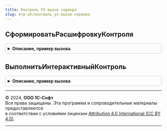 ```yaml
---
title: Контроль УХ вызов сервера
slug: erp-uh/контроль-ух-вызов-сервера
---
```



## СформироватьРасшифровкуКонтроля
<details style="margin: 1em 0; padding: 0.5em; border: 1px solid #ccc; border-radius: 6px;">

<summary style="font-weight: bold; cursor: pointer;">Описание, пример вызова</summary>

```bsl

Функция СформироватьРасшифровкуКонтроля(СтрокаКонтроля) Экспорт
```

Пример вызова
```bsl
Результат = КонтрольУХВызовСервера.СформироватьРасшифровкуКонтроля(СтрокаКонтроля) 
```
</details>

## ВыполнитьИнтерактивныйКонтроль
<details style="margin: 1em 0; padding: 0.5em; border: 1px solid #ccc; border-radius: 6px;">

<summary style="font-weight: bold; cursor: pointer;">Описание, пример вызова</summary>

```bsl

Процедура ВыполнитьИнтерактивныйКонтроль(Знач Объект, ПараметрыКонтроля) Экспорт
```

Пример вызова
```bsl
КонтрольУХВызовСервера.ВыполнитьИнтерактивныйКонтроль(Объект, ПараметрыКонтроля) 
```
</details>

---

© 2024, **ООО 1С-Софт**  
Все права защищены. Эта программа и сопроводительные материалы предоставляются  
в соответствии с условиями лицензии [Attribution 4.0 International (CC BY 4.0)](https://creativecommons.org/licenses/by/4.0/legalcode).

---
